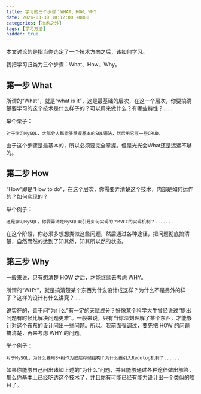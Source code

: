 ```yaml
---
title: 学习的三个步骤：WHAT、HOW、WHY
date: 2024-03-30 10:12:00 +0800
categories: [技术之外]
tags: [学习方法]
hidden: true
---
```


本文讨论的是指当你选定了一个技术方向之后，该如何学习。

我把学习归类为三个步骤：What、How、Why。

## 第一步 What

所谓的“What”，就是“what is it”，这是最基础的层次，在这一个层次，你要搞清楚要学习的这个技术是什么样子的？可以用来做什么？有哪些特性？......

举个栗子：

`对于学习MySQL，大部分人都能够掌握基本的SQL语法，然后用它写一些CRUD。`

由于这个步骤是最基本的，所以必须要完全掌握。但是光光会What还是远远不够的。

## 第二步 How

“How”即是“How to do”，在这个层次，你需要弄清楚这个技术，内部是如何运作的？如何实现的？

举个例子：

`还是学习MySQL，你要弄清楚MySQL索引是如何实现的？MVCC的实现机制？......`

在这个阶段，你必须多想想类似这些问题，然后通过各种途径，把问题彻底搞清楚，自然而然的达到了知其然，知其所以然的状态。

## 第三步 Why

一般来说，只有想清楚 HOW 之后，才能继续去考虑 WHY。

所谓的“WHY”，就是搞清楚某个东西为什么设计成这样？为什么不是另外的样子？这样的设计有什么讲究？......

说实在的，善于问“为什么”有一定的天赋成分？好像某个科学大牛曾经说过“提出问题有时候比解决问题更难”。一般来说，只有当你深刻理解了某个东西，才能够针对这个东东的设计问出一些问题。所以，我前面强调过，要先把 HOW 的问题搞清楚，再来考虑 WHY 的问题。

举个例子：

`对于MySQL，为什么要用B+树作为底层存储结构？为什么要引入Redolog机制？......`

如果你能够自己问出诸如上述的“为什么”问题，并且能够通过各种途径做出解答，那么你基本上已经吃透这个技术了，并且你有可能已经有能力设计出一个类似的项目了。

